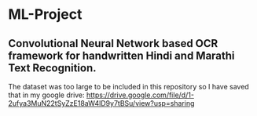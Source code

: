 # ML-Project
## Convolutional Neural Network based OCR framework for handwritten Hindi and Marathi Text Recognition.


The dataset was too large to be included in this repository so I have saved that in my google drive:
https://drive.google.com/file/d/1-2ufya3MuN22tSyZzE18aW4lD9y7tBSu/view?usp=sharing

